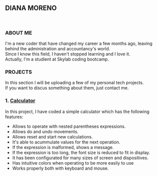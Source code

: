## DIANA MORENO
<br>

### ABOUT ME
I'm a new coder that have changed my career a few months ago, leaving behind the administration and accountancy's world.<br/>
Since I know this field, I haven't stopped learning and I love it.<br>
Actually, I'm a studient at Skylab coding bootcamp.
<br>

### PROJECTS
In this section I will be uploading a few of my personal tech projects.<br/> 
If you want to discus something about them, just contact me.
<br>

### 1. [Calculator](https://diana-moreno.github.io/calculator/)

In this project, I have coded a simple calculator which has the following features:
- Allows to operate with nested parentheses expressions.
- Allows do and undo movements.
- Allows reset and start new calculations.
- It's able to acummulate values for the next operation.
- If the expression is malformed, shows a message.
- If the expression is too long, the font size is reduced to fit in display.
- It has been configurated for many sizes of screen and dispositives.
- Has intuitive colors when operating to be more easily to use
- Works properly both with keyboard and mouse.


